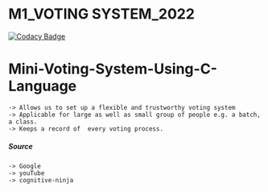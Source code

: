 # M1_VOTING SYSTEM_2022

[![Codacy Badge](https://api.codacy.com/project/badge/Grade/c7ae2b4c382e4b5a9abbaf9b585ffbfc)](https://app.codacy.com/gh/vinaydugyala/M1_VOTING-SYSTEM_2022?utm_source=github.com&utm_medium=referral&utm_content=vinaydugyala/M1_VOTING-SYSTEM_2022&utm_campaign=Badge_Grade_Settings)

# Mini-Voting-System-Using-C-Language

    -> Allows us to set up a flexible and trustworthy voting system
    -> Applicable for large as well as small group of people e.g. a batch, a class.
    -> Keeps a record of  every voting process.


##### Source 
    -> Google
    -> youTube
    -> cognitive-ninja
